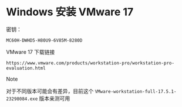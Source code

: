 # Windows 安装 VMware 17

密钥：

```text
MC60H-DWHD5-H80U9-6V85M-8280D
```

VMware 17 下载链接

```text
https://www.vmware.com/products/workstation-pro/workstation-pro-evaluation.html
```

> [!NOTE]  
> 对于不同版本可能会有差异，目前这个 `VMware-workstation-full-17.5.1-23298084.exe` 版本亲测可用
